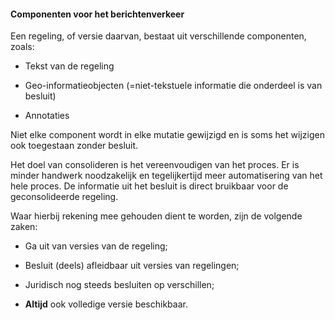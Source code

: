#### Componenten voor het berichtenverkeer

Een regeling, of versie daarvan, bestaat uit verschillende componenten, zoals:

-   Tekst van de regeling

-   Geo-informatieobjecten (=niet-tekstuele informatie die onderdeel is van
    besluit)

-   Annotaties

Niet elke component wordt in elke mutatie gewijzigd en is soms het wijzigen ook
toegestaan zonder besluit.

Het doel van consolideren is het vereenvoudigen van het proces. Er is minder
handwerk noodzakelijk en tegelijkertijd meer automatisering van het hele proces.
De informatie uit het besluit is direct bruikbaar voor de geconsolideerde
regeling.

Waar hierbij rekening mee gehouden dient te worden, zijn de volgende zaken:

-   Ga uit van versies van de regeling;

-   Besluit (deels) afleidbaar uit versies van regelingen;

-   Juridisch nog steeds besluiten op verschillen;

-   **Altijd** ook volledige versie beschikbaar.
